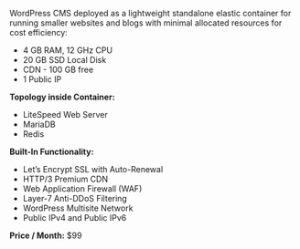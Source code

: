 WordPress CMS deployed as a lightweight standalone elastic container for running smaller websites and blogs with minimal allocated resources for cost efficiency:

* 4 GB RAM, 12 GHz CPU
* 20 GB SSD Local Disk
* CDN - 100 GB free
* 1 Public IP

**Topology inside Container:** 

* LiteSpeed Web Server 
* MariaDB 
* Redis


**Built-In Functionality:**
* Let’s Encrypt SSL with Auto-Renewal
* HTTP/3 Premium CDN
* Web Application Firewall (WAF)
* Layer-7 Anti-DDoS Filtering
* WordPress Multisite Network
* Public IPv4 and Public IPv6

**Price / Month:** $99
